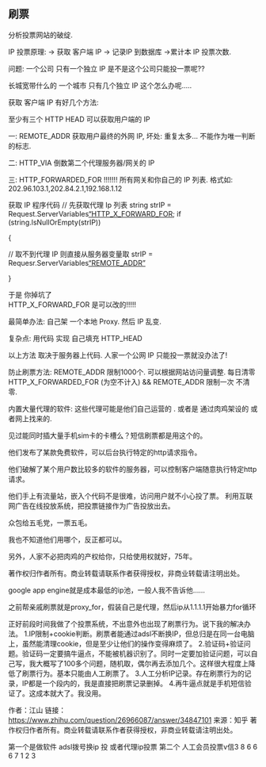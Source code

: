 ## 刷票

 分析投票网站的破绽.



IP 投票原理:
 → 获取 客户端 IP
→ 记录IP 到数据库
→累计本 IP 投票次数.


问题:
一个公司 只有一个独立 IP 是不是这个公司只能投一票呢??

长城宽带什么的  一个城市 只有几个独立 IP 这个怎么办呢.....


获取 客户端 IP 有好几个方法:


至少有三个 HTTP HEAD 可以获取用户端的 IP

一:	REMOTE_ADDR
获取用户最终的外网 IP,
坏处: 重复太多… 不能作为唯一判断的标志.

二:	HTTP_VIA
倒数第二个代理服务器/网关的 IP


三:	HTTP_FORWARDED_FOR     !!!!!!!
所有网关和你自己的 IP 列表.
格式如:
202.96.103.1,202.84.2.1,192.168.1.12


获取 IP 程序代码
// 先获取代理 Ip 列表
string strIP = Request.ServerVariables[“HTTP_X_FORWARD_FOR]();
if (string.lsNullOrEmpty(strIP))

{ 

//  取不到代理 IP 则直接从服务器变量取
strIP = Requesr.ServerVariables[“REMOTE_ADDR”]()

}

于是 你掉坑了  
HTTP_X_FORWARD_FOR 是可以改的!!!!!

最简单办法:
自己架 一个本地 Proxy.
然后 IP 乱变. 

复杂点:
用代码 实现 自己填充 HTTP_HEAD

以上方法 取决于服务器上代码. 人家一个公网 IP 只能投一票就没办法了!



防止刷票方法:
REMOTE_ADDR 限制1000个. 可以根据网站访问量调整. 每日清零
HTTP_X_FORWARDED_FOR (为空不计入) && REMOTE_ADDR 限制一次  不清零.



内置大量代理的软件: 这些代理可能是他们自己运营的 . 或者是 通过肉鸡架设的 或者网上找来的.


 
见过能同时插大量手机sim卡的卡槽么？短信刷票都是用这个的。  
  
他们发布了某款免费软件，可以后台执行特定的http请求指令。  
  
他们破解了某个用户数比较多的软件的服务器，可以控制客户端随意执行特定http请求。  
  
他们手上有流量站，嵌入个代码不是很难，访问用户就不小心投了票。
利用互联网广告在线投放系统，把投票链接作为广告投放出去。  
  
众包给五毛党，一票五毛。  
  
我也不知道他们用哪个，反正都可以。  
  
另外，人家不必把肉鸡的产权给你，只给使用权就好，75年。

著作权归作者所有。商业转载请联系作者获得授权，非商业转载请注明出处。




google app engine就是成本最低的ip池，一般人我不告诉他……



之前帮亲戚刷票就是proxy_for，假装自己是代理，然后ip从1.1.1.1开始暴力for循环


正好前段时间我做了个投票系统，不出意外也出现了刷票行为。说下我的解决办法。
1.IP限制+cookie判断。刷票者能通过adsl不断换IP，但总归是在同一台电脑上，虽然能清理cookie，但是至少让他们的操作变得麻烦了。
2.验证码+验证问题。验证码一定要搞牛逼点，不能被机器识别了。同时一定要加验证问题，可以自己写，我大概写了100多个问题，随机取，偶尔再去添加几个。这样很大程度上降低了刷票行为。基本只能由人工刷票了。
3.人工分析IP记录。存在刷票行为的记录，IP都是一个段内的，我是直接把刷票记录删掉。
4.再牛逼点就是手机短信验证了。这成本就大了。我没用。


作者：江山
链接：https://www.zhihu.com/question/26966087/answer/34847101
来源：知乎
著作权归作者所有。商业转载请联系作者获得授权，非商业转载请注明出处。


第一个是做软件 adsl拨号换ip 投 或者代理ip投票 第二个 人工会员投票v信3 8 6 6 6 7 1 2 3





















